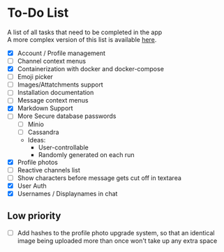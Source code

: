 # To-Do List

A list of all tasks that need to be completed in the app<br>
A more complex version of this list is available [here](https://trello.com/b/kJw6Aapn/svchat).

- [x] Account / Profile management
- [ ] Channel context menus
- [x] Containerization with docker and docker-compose
- [ ] Emoji picker
- [ ] Images/Attatchments support
- [ ] Installation documentation
- [ ] Message context menus
- [x] Markdown Support
- [ ] More Secure database passwords
  - [ ] Minio
  - [ ] Cassandra
  - Ideas:
    - User-controllable
    - Randomly generated on each run
- [x] Profile photos
- [ ] Reactive channels list
- [ ] Show characters before message gets cut off in textarea
- [x] User Auth
- [x] Usernames / Displaynames in chat

## Low priority

- [ ] Add hashes to the profile photo upgrade system, so that an identical image being uploaded more than once won't take up any extra space

